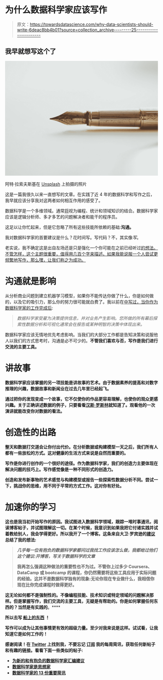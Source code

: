 # 为什么数据科学家应该写作

> 原文：<https://towardsdatascience.com/why-data-scientists-should-write-6deac8bb4b01?source=collection_archive---------25----------------------->

## 我早就想写这个了

![](img/cea39030210878aba7707c1fbd7c46f2.png)

阿特·拉索夫斯基在 [Unsplash](https://unsplash.com?utm_source=medium&utm_medium=referral) 上拍摄的照片

这是一篇我很久以来一直想写的文章。在实践了近 4 年的数据科学和写作之后，我早就应该分享我对这两者如何相互作用的感受了。

数据科学是一个多维领域。通常[将](http://drewconway.com/zia/2013/3/26/the-data-science-venn-diagram)视为编程、统计和领域知识的结合。数据科学家应该是逻辑分析师、多才多艺的问题解决者和能干的程序员。

这足以让你忙起来，但是它忽略了所有这些技能所依赖的基础:**沟通。**

我对数据科学家的首要建议是什么？花时间写。写代码？不，其实像*写*。

老实说，我不确定这是出自左场还是只是强化一个你可能在之前已经听过[的想法。不管怎样，这个主题很重要，值得用几百个字来描述。如果我能说服一个人尝试更频繁地写作，那么嘿，让我们称之为成功。](/why-data-scientists-should-write-books-and-why-i-did-1f047e10c6ab)

# 沟通就是影响

从分析商业问题到建立机器学习模型，如果你不能传达你做了什么，你是如何做的，以及它的吸引力，那么你的努力很可能就白费了。我以前在[中写过，当你作为数据科学家的工作完成后](https://www.conordewey.com/blog/when-your-job-is-done-as-a-data-scientist/):

> *数据科学家受雇为决策提供信息，并对业务产生影响。您所做的所有幕后探索性数据分析和可视化通常会在报告或某种明智的决策中体现出来。*

数据科学家应该无情地优先考虑影响。当我们的大部分工作都是告知决策和说服他人以我们的方式思考时，沟通是必不可少的。**不管我们喜欢与否，写作是我们**[](https://www.nytimes.com/2017/09/01/jobs/corner-office-jason-fried-basecamp.html)****进行交流的主要工具。****

# **讲故事**

**数据科学家应该掌握的另一项技能是讲故事的艺术。由于数据素养的提高和对数字推理的兴趣，数据故事和新闻业在过去几年里已经起飞。**

**通过把你的发现变成一个故事，它不仅使你的作品更容易理解，也使你的观众更感兴趣。关于正确讲述数据的例子，只要看看[汉斯·罗斯林](https://www.ted.com/speakers/hans_rosling)就知道了。观看他的一次演讲就能改变你对数据的看法。**

# **创造性的出路**

**整天和数据打交道会让你付出代价。在分析数据或构建模型一天之后，我们所有人都有一些放松的方式。这对健康的生活方式来说是自然而重要的。**

**写作是你进行创作的一个很好的途径。作为数据科学家，我们的创造力主要体现在解决问题的技巧上。写作感觉像是一种不同形式的创造力。**

**创造和发布新事物的艺术感觉与构建模型或报告一些探索性数据分析不同。尝试一下，挑战你的思维，用不同于平常的方式工作。**这对你有好处。****

# **加速你的学习**

**这也是我当初开始写作的原因。我试图进入数据科学领域，跟踪一堆时事通讯，阅读博客帖子，并试图理解这一切。在某个时候，我意识到如果我把它付诸实践并试着教给别人，我会学得更好。所以我开了一个博客。这条来自大卫·罗宾逊的[建议](http://varianceexplained.org/r/start-blog/)总结了我的想法:**

> ***几乎每一位有抱负的数据科学家都问过我找工作应该怎么做，我都给过他们这个建议:开博客，写关于数据科学的文章***
> 
> **我再怎么强调这种做法的重要性也不为过。不管你上过多少 Coursera、DataCamp 或 bootcamp 的课程，你仍然需要将这些工具应用于实际问题的经验。这并不是数据科学独有的现象:无论你现在专业做什么，我相信你现在比你完成课程时做得更好。**

**这无论如何都不是强制性的。不像编程技能、技术知识或特定领域的问题解决那样。但是掌握写作，我们交流的主要工具，无疑是有帮助的。你是如何掌握任何东西的？当然是有实践的**。****

****所以去写** [**船上的东西**](https://twitter.com/conordewey3/status/1227587891125260290) **！****

**写作可以成为让其他事情更有效的超级力量。至少对我来说是这样。试试看，让我知道它是如何工作的！**

**感谢阅读！在 [**Twitter**](https://twitter.com/cdeweyx) 上找到我，不要忘记 [**订阅**](https://www.conordewey.com/) 我的每周简讯，获取任何新帖子和有趣的链接。看看下面一些类似的帖子:**

*   **[为新的和有抱负的数据科学家汇编建议](https://www.conordewey.com/blog/compilation-of-advice-for-new-and-aspiring-data-scientists/)**
*   **[数据科学家是思想家](https://www.conordewey.com/blog/data-scientists-are-thinkers/)**
*   **[数据科学家的 13 份重要简讯](https://www.conordewey.com/blog/13-essential-newsletters-for-data-scientists-remastered/)**